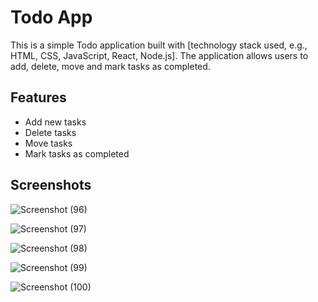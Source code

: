 # Todo App

This is a simple Todo application built with [technology stack used, e.g., HTML, CSS, JavaScript, React, Node.js]. The application allows users to add, delete, move and mark tasks as completed.

## Features

- Add new tasks
- Delete tasks
- Move tasks
- Mark tasks as completed

## Screenshots

![Screenshot (96)](https://github.com/ChndrshP/Todo-app/assets/99596026/defd2c61-f6dd-485d-9da8-c541d5ff5fd4)

![Screenshot (97)](https://github.com/ChndrshP/Todo-app/assets/99596026/ab17e2da-46fd-4571-a218-90c2fc379532)

![Screenshot (98)](https://github.com/ChndrshP/Todo-app/assets/99596026/6f485a8b-bda7-4d3e-90f8-75528b5b6363)

![Screenshot (99)](https://github.com/ChndrshP/Todo-app/assets/99596026/a855853b-3998-47ff-b396-1a95e51f74b6)

![Screenshot (100)](https://github.com/ChndrshP/Todo-app/assets/99596026/8d109162-52f5-413f-bfbf-43d2fd8a6621)
